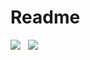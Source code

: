 # Readme
<p>
<img src="https://github-readme-stats.vercel.app/api?username=batmanhit&show_icons=true&theme=gotham&count_private=true&include_all_commits=true" />
&nbsp;
<img src="https://github-readme-stats.vercel.app/api/top-langs/?username=batmanhit&theme=gotham&layout=compact" />
</p>
